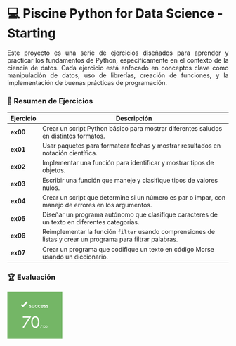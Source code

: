 # 💻 Piscine Python for Data Science - Starting

<p align="justify"> 
Este proyecto es una serie de ejercicios diseñados para aprender y practicar los fundamentos de Python, específicamente en el contexto de la ciencia de datos. Cada ejercicio está enfocado en conceptos clave como manipulación de datos, uso de librerías, creación de funciones, y la implementación de buenas prácticas de programación.
</p>

### 🧩 Resumen de Ejercicios

| **Ejercicio** | **Descripción**                                                                                             |
|---------------|-------------------------------------------------------------------------------------------------------------|
| **ex00**        | Crear un script Python básico para mostrar diferentes saludos en distintos formatos.                        |
| **ex01**        | Usar paquetes para formatear fechas y mostrar resultados en notación científica.                            |
| **ex02**        | Implementar una función para identificar y mostrar tipos de objetos.                                        |
| **ex03**        | Escribir una función que maneje y clasifique tipos de valores nulos.                                        |
| **ex04**        | Crear un script que determine si un número es par o impar, con manejo de errores en los argumentos.         |
| **ex05**        | Diseñar un programa autónomo que clasifique caracteres de un texto en diferentes categorías.                |
| **ex06**        | Reimplementar la función `filter` usando comprensiones de listas y crear un programa para filtrar palabras. |
| **ex07**        | Crear un programa que codifique un texto en código Morse usando un diccionario.                             |

### 🏆 Evaluación

<p align="left">
  <img src="https://github.com/svarelavila/svarelavila/blob/main/imagenes/py_01_70.png" alt="libft logo" width="125"/>
</p>
